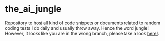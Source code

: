 # the_ai_jungle
Repository to host all kind of code snippets or documents related to random coding tests I do daily and usually throw away. Hence the word jungle!
However, it looks like you are in the wrong branch, please take a look [here!](https://xfold.github.io/the-ai-jungle/).
